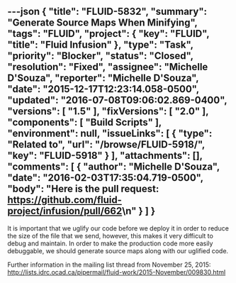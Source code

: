 ---json
{
  "title": "FLUID-5832",
  "summary": "Generate Source Maps When Minifying",
  "tags": "FLUID",
  "project": {
    "key": "FLUID",
    "title": "Fluid Infusion"
  },
  "type": "Task",
  "priority": "Blocker",
  "status": "Closed",
  "resolution": "Fixed",
  "assignee": "Michelle D'Souza",
  "reporter": "Michelle D'Souza",
  "date": "2015-12-17T12:23:14.058-0500",
  "updated": "2016-07-08T09:06:02.869-0400",
  "versions": [
    "1.5"
  ],
  "fixVersions": [
    "2.0"
  ],
  "components": [
    "Build Scripts"
  ],
  "environment": null,
  "issueLinks": [
    {
      "type": "Related to",
      "url": "/browse/FLUID-5918/",
      "key": "FLUID-5918"
    }
  ],
  "attachments": [],
  "comments": [
    {
      "author": "Michelle D'Souza",
      "date": "2016-02-03T17:35:04.719-0500",
      "body": "Here is the pull request: <https://github.com/fluid-project/infusion/pull/662>\n"
    }
  ]
}
---
It is important that we uglify our code before we deploy it in order to reduce the size of the file that we send, however, this makes it very difficult to debug and maintain. In order to make the production code more easily debuggable, we should generate source maps along with our uglified code.

Further information in the mailing list thread from November 25, 2015: \
<http://lists.idrc.ocad.ca/pipermail/fluid-work/2015-November/009830.html>

        